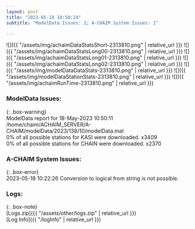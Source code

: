 ```yaml
---
layout: post
title: "2023-05-18 10:50:24"
subtitle: "ModelData Issues: 2; A-CHAIM System Issues: 1"

---
```


![]({{ "/assets/img/achaimDataStatsShort-2313810.png" | relative_url }})
![]({{ "/assets/img/achaimDataStatsLong00-2313810.png" | relative_url }})
![]({{ "/assets/img/achaimDataStatsLong01-2313810.png" | relative_url }})
![]({{ "/assets/img/achaimDataStatsLong02-2313810.png" | relative_url }})
![]({{ "/assets/img/modelDataDataStats-2313810.png" | relative_url }})
![]({{ "/assets/img/modelDataStationStats-2313810.png" | relative_url }})
![]({{ "/assets/img/achaimRunTime-2313810.png" | relative_url }})


### ModelData Issues:  
  
{: .box-warning}  
 ModelData report for 18-May-2023 10:50:11   
 /home/chaim/ACHAIM_SERVER/A-CHAIM/modelData/2023/138/10/modelData.mat   
 0% of all possible stations for KASI were downloaded. x3409   
 0% of all possible stations for CHAIN were downloaded. x2370   
  
### A-CHAIM System Issues:  
  
{: .box-error}  
2023-05-18 10:22:26 Conversion to logical from string is not possible.  

### Logs:  
  
{: .box-note}  
[Logs.zip]({{ "/assets/other/logs.zip" | relative_url }})  
[Log Info]({{ "/logInfo" | relative_url }})  
